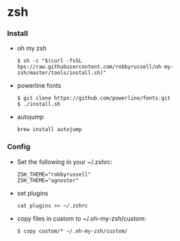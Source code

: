 # zsh 

### Install

- oh my zsh

  ```
  $ sh -c "$(curl -fsSL hps://raw.githubusercontent.com/robbyrussell/oh-my-zsh/master/tools/install.sh)"
  ```

- powerline fonts

  ```
  $ git clone https://github.com/powerline/fonts.git
  $ ./install.sh
  ```

- autojump

  ```
  brew install autojump
  ```

### Config

- Set the following in your ~/.zshrc:

  ```
  ZSH_THEME="robbyrussell"
  ZSH_THEME="agnoster"
  ```

- set plugins

  ```
  cat plugins >> ~/.zshrc
  ```

- copy files in custom  to ~/.oh-my-zsh/custom:

   ```
  $ copy custom/* ~/.oh-my-zsh/custom/
   ```

  ​

  ​

